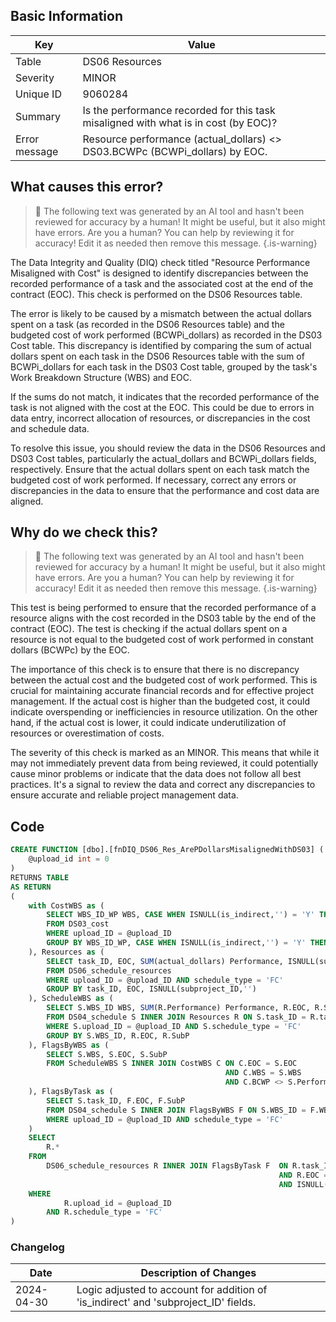 ## Basic Information
| Key         | Value          |
|-------------|----------------|
| Table       | DS06 Resources |
| Severity    | MINOR |
| Unique ID   | 9060284   |
| Summary     | Is the performance recorded for this task misaligned with what is in cost (by EOC)? |
| Error message | Resource performance (actual_dollars) <> DS03.BCWPc (BCWPi_dollars) by EOC. |

## What causes this error?

> :robot: The following text was generated by an AI tool and hasn't been reviewed for accuracy by a human! It might be useful, but it also might have errors. Are you a human? You can help by reviewing it for accuracy! Edit it as needed then remove this message.
{.is-warning}

The Data Integrity and Quality (DIQ) check titled "Resource Performance Misaligned with Cost" is designed to identify discrepancies between the recorded performance of a task and the associated cost at the end of the contract (EOC). This check is performed on the DS06 Resources table.

The error is likely to be caused by a mismatch between the actual dollars spent on a task (as recorded in the DS06 Resources table) and the budgeted cost of work performed (BCWPi_dollars) as recorded in the DS03 Cost table. This discrepancy is identified by comparing the sum of actual dollars spent on each task in the DS06 Resources table with the sum of BCWPi_dollars for each task in the DS03 Cost table, grouped by the task's Work Breakdown Structure (WBS) and EOC.

If the sums do not match, it indicates that the recorded performance of the task is not aligned with the cost at the EOC. This could be due to errors in data entry, incorrect allocation of resources, or discrepancies in the cost and schedule data.

To resolve this issue, you should review the data in the DS06 Resources and DS03 Cost tables, particularly the actual_dollars and BCWPi_dollars fields, respectively. Ensure that the actual dollars spent on each task match the budgeted cost of work performed. If necessary, correct any errors or discrepancies in the data to ensure that the performance and cost data are aligned.
## Why do we check this?

> :robot: The following text was generated by an AI tool and hasn't been reviewed for accuracy by a human! It might be useful, but it also might have errors. Are you a human? You can help by reviewing it for accuracy! Edit it as needed then remove this message.
{.is-warning}

This test is being performed to ensure that the recorded performance of a resource aligns with the cost recorded in the DS03 table by the end of the contract (EOC). The test is checking if the actual dollars spent on a resource is not equal to the budgeted cost of work performed in constant dollars (BCWPc) by the EOC. 

The importance of this check is to ensure that there is no discrepancy between the actual cost and the budgeted cost of work performed. This is crucial for maintaining accurate financial records and for effective project management. If the actual cost is higher than the budgeted cost, it could indicate overspending or inefficiencies in resource utilization. On the other hand, if the actual cost is lower, it could indicate underutilization of resources or overestimation of costs.

The severity of this check is marked as an MINOR. This means that while it may not immediately prevent data from being reviewed, it could potentially cause minor problems or indicate that the data does not follow all best practices. It's a signal to review the data and correct any discrepancies to ensure accurate and reliable project management data.
## Code

```sql
CREATE FUNCTION [dbo].[fnDIQ_DS06_Res_ArePDollarsMisalignedWithDS03] (
	@upload_id int = 0
)
RETURNS TABLE
AS RETURN
(
	with CostWBS as (
		SELECT WBS_ID_WP WBS, CASE WHEN ISNULL(is_indirect,'') = 'Y' THEN 'Indirect' ELSE EOC END as EOC, SUM(BCWPi_dollars) BCWP
		FROM DS03_cost
		WHERE upload_ID = @upload_ID
		GROUP BY WBS_ID_WP, CASE WHEN ISNULL(is_indirect,'') = 'Y' THEN 'Indirect' ELSE EOC END
	), Resources as (
		SELECT task_ID, EOC, SUM(actual_dollars) Performance, ISNULL(subproject_ID,'') SubP
		FROM DS06_schedule_resources 
		WHERE upload_ID = @upload_ID AND schedule_type = 'FC' 
		GROUP BY task_ID, EOC, ISNULL(subproject_ID,'')
	), ScheduleWBS as (
		SELECT S.WBS_ID WBS, SUM(R.Performance) Performance, R.EOC, R.SubP
		FROM DS04_schedule S INNER JOIN Resources R ON S.task_ID = R.task_ID AND ISNULL(S.subproject_ID,'') = R.SubP
		WHERE S.upload_ID = @upload_ID AND S.schedule_type = 'FC'
		GROUP BY S.WBS_ID, R.EOC, R.SubP
	), FlagsByWBS as (
		SELECT S.WBS, S.EOC, S.SubP
		FROM ScheduleWBS S INNER JOIN CostWBS C ON C.EOC = S.EOC
												AND C.WBS = S.WBS
												AND C.BCWP <> S.Performance				
	), FlagsByTask as (
		SELECT S.task_ID, F.EOC, F.SubP
		FROM DS04_schedule S INNER JOIN FlagsByWBS F ON S.WBS_ID = F.WBS
		WHERE upload_ID = @upload_ID AND schedule_type = 'FC'
	)
	SELECT
		R.*
	FROM
		DS06_schedule_resources R INNER JOIN FlagsByTask F 	ON R.task_ID = F.task_ID 
															AND R.EOC = F.EOC
															AND ISNULL(R.subproject_ID,'') = F.SubP
	WHERE
			R.upload_id = @upload_ID
		AND R.schedule_type = 'FC'
)
```

### Changelog

| Date       | Description of Changes   |
| ---------- | ------------------------ |
| 2024-04-30 | Logic adjusted to account for addition of 'is_indirect' and 'subproject_ID' fields. |
